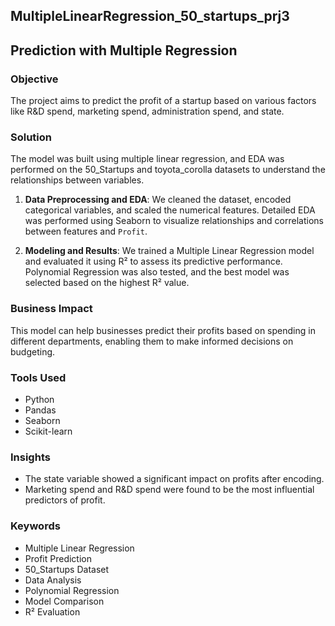 ## MultipleLinearRegression_50_startups_prj3

## Prediction with Multiple Regression

### Objective
The project aims to predict the profit of a startup based on various factors like R&D spend, marketing spend, administration spend, and state.

### Solution
The model was built using multiple linear regression, and EDA was performed on the 50_Startups and toyota_corolla datasets to understand the relationships between variables.
1. **Data Preprocessing and EDA**: We cleaned the dataset, encoded categorical variables, and scaled the numerical features. Detailed EDA was performed using Seaborn to visualize relationships and correlations between features and `Profit`.

2. **Modeling and Results**: We trained a Multiple Linear Regression model and evaluated it using R² to assess its predictive performance. Polynomial Regression was also tested, and the best model was selected based on the highest R² value.

### Business Impact
This model can help businesses predict their profits based on spending in different departments, enabling them to make informed decisions on budgeting.

### Tools Used
- Python
- Pandas
- Seaborn
- Scikit-learn

### Insights
- The state variable showed a significant impact on profits after encoding.
- Marketing spend and R&D spend were found to be the most influential predictors of profit.

### Keywords
- Multiple Linear Regression
- Profit Prediction
- 50_Startups Dataset
- Data Analysis
- Polynomial Regression
- Model Comparison
- R² Evaluation
